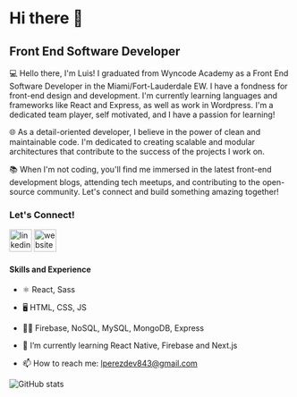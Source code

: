 # Hi there 👋

## Front End Software Developer

💻 Hello there, I'm Luis! I graduated from Wyncode Academy as a Front End Software Developer in the Miami/Fort-Lauderdale EW. I have a fondness for front-end design and development. I'm currently learning languages and frameworks like React and Express, as well as work in Wordpress. I'm a dedicated team player, self motivated, and I have a passion for learning! 

🌐 As a detail-oriented developer, I believe in the power of clean and maintainable code. I'm dedicated to creating scalable and modular architectures that contribute to the success of the projects I work on.

📚 When I'm not coding, you'll find me immersed in the latest front-end development blogs, attending tech meetups, and contributing to the open-source community. Let's connect and build something amazing together!

### Let's Connect! 
[<img src='https://cdn.jsdelivr.net/npm/simple-icons@3.0.1/icons/linkedin.svg' alt='linkedin' height='40'>](https://www.linkedin.com/in/luis-perez-b72069137/)  [<img src='https://cdn.jsdelivr.net/npm/simple-icons@3.0.1/icons/icloud.svg' alt='website' height='40'>](https://portfolio-seven-brown-69.vercel.app/)  

#### Skills and Experience
- ⚛️ React, Sass
- 🖥️ HTML, CSS, JS
- 👨‍💻 Firebase, NoSQL, MySQL, MongoDB, Express

- 🌱 I’m currently learning React Native, Firebase and Next.js   
- 📫 How to reach me: lperezdev843@gmail.com 

![GitHub stats](https://github-readme-stats.vercel.app/api?username=LEPII&show_icons=true)  



